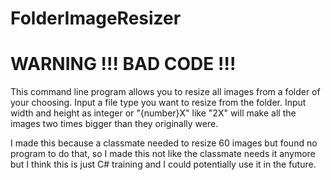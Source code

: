 # FolderImageResizer

# WARNING !!! BAD CODE !!!

This command line program allows you to resize all images from a folder of your choosing. Input a file type you want to resize from the folder.  Input width and height as integer or "{number}X" like "2X" will make all the images two times bigger than they originally were.

I made this because a classmate needed to resize 60 images but found no program to do that, so I made this not like the classmate needs it anymore but I think this is just C# training and I could potentially use it in the future.
